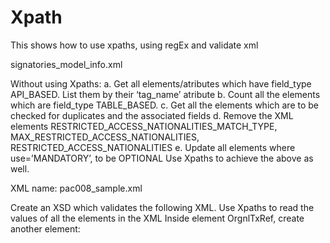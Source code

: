 # Xpath
This shows how to use xpaths, using regEx and  validate xml 



signatories_model_info.xml

 Without using Xpaths: 
a. Get all elements/atributes which have field_type API_BASED. List them by their 
‘tag_name’ atribute
b. Count all the elements which are field_type TABLE_BASED. 
c. Get all the elements which are to be checked for duplicates and the associated fields 
d. Remove the XML elements RESTRICTED_ACCESS_NATIONALITIES_MATCH_TYPE, 
MAX_RESTRICTED_ACCESS_NATIONALITIES, RESTRICTED_ACCESS_NATIONALITIES 
e. Update all elements where use=’MANDATORY’, to be OPTIONAL 
 Use Xpaths to achieve the above as well.


XML name: pac008_sample.xml

 Create an XSD which validates the following XML. 
 Use Xpaths to read the values of all the elements in the XML 
 Inside element OrgnlTxRef, create another element: 
 <CdtrAcct> 
 <Id> 
 <Othr> 
 <Id/> 
 </Othr> 
 </Id> 
 </CdtrAcct>
